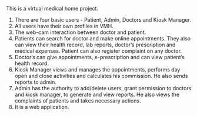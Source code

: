 This is a virtual medical home project.


1. There are four basic users - Patient, Admin, Doctors and Kiosk Manager.
2. All users have their own profiles in VMH.
3. The web-cam interaction between doctor and patient.
4. Patients can search for doctor and make online appointments. They also can view their
   health record, lab reports, doctor’s prescription and medical expenses. Patient can also register
   complaint on any doctor.
5. Doctor’s can give appointments, e-prescription and can view patient’s health record.
6. Kiosk Manager views and manages the appointments, performs day open and close activities
   and calculates his commission. He also sends reports to admin.
7. Admin has the authority to add/delete users, grant permission to doctors and kiosk manager,
   to generate and view reports. He also views the complaints of patients and takes necessary
   actions.
8. It is a web application.
